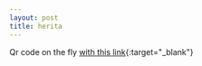 ```yaml
---
layout: post
title: herita
---
```

Qr code on the fly [with this link](https://www.herita.com?ref=ukdeneme){:target="_blank"}
